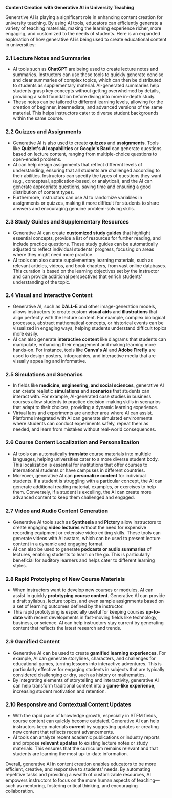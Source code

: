 **Content Creation with Generative AI in University Teaching**

Generative AI is playing a significant role in enhancing content creation for university teaching. By using AI tools, educators can efficiently generate a variety of teaching materials, making the learning experience richer, more engaging, and customized to the needs of students. Here is an expanded exploration of how generative AI is being used to create educational content in universities:

### 2.1 **Lecture Notes and Summaries**

- AI tools such as **ChatGPT** are being used to create lecture notes and summaries. Instructors can use these tools to quickly generate concise and clear summaries of complex topics, which can then be distributed to students as supplementary material. AI-generated summaries help students grasp key concepts without getting overwhelmed by details, providing a solid foundation before diving into more in-depth study.
- These notes can be tailored to different learning levels, allowing for the creation of beginner, intermediate, and advanced versions of the same material. This helps instructors cater to diverse student backgrounds within the same course.

### 2.2 **Quizzes and Assignments**

- Generative AI is also used to create **quizzes** and **assignments**. Tools like **Quizlet's AI capabilities** or **Google's Bard** can generate questions based on lecture content, ranging from multiple-choice questions to open-ended problems.
- AI can help design assignments that reflect different levels of understanding, ensuring that all students are challenged according to their abilities. Instructors can specify the types of questions they want (e.g., conceptual, application-based, or analytical), and the AI can generate appropriate questions, saving time and ensuring a good distribution of content types.
- Furthermore, instructors can use AI to randomize variables in assignments or quizzes, making it more difficult for students to share answers and encouraging genuine problem-solving skills.

### 2.3 **Study Guides and Supplementary Resources**

- Generative AI can create **customized study guides** that highlight essential concepts, provide a list of resources for further reading, and include practice questions. These study guides can be automatically adjusted to reflect individual students' progress, focusing on areas where they might need more practice.
- AI tools can also curate supplementary learning materials, such as relevant articles, videos, and book chapters, from vast online databases. This curation is based on the learning objectives set by the instructor and can provide additional perspectives that enrich students' understanding of the topic.

### 2.4 **Visual and Interactive Content**

- Generative AI, such as **DALL-E** and other image-generation models, allows instructors to create custom **visual aids** and **illustrations** that align perfectly with the lecture content. For example, complex biological processes, abstract mathematical concepts, or historical events can be visualized in engaging ways, helping students understand difficult topics more easily.
- AI can also generate **interactive content** like diagrams that students can manipulate, enhancing their engagement and making learning more hands-on. For instance, tools like **Canva's AI** and **Adobe Firefly** are used to design posters, infographics, and interactive media that are visually appealing and informative.

### 2.5 **Simulations and Scenarios**

- In fields like **medicine, engineering, and social sciences**, generative AI can create realistic **simulations** and **scenarios** that students can interact with. For example, AI-generated case studies in business courses allow students to practice decision-making skills in scenarios that adapt to their choices, providing a dynamic learning experience.
- Virtual labs and experiments are another area where AI can assist. Platforms integrated with AI can generate simulated environments where students can conduct experiments safely, repeat them as needed, and learn from mistakes without real-world consequences.

### 2.6 **Course Content Localization and Personalization**

- AI tools can automatically **translate** course materials into multiple languages, helping universities cater to a more diverse student body. This localization is essential for institutions that offer courses to international students or have campuses in different countries.
- Moreover, generative AI can **personalize content** for individual students. If a student is struggling with a particular concept, the AI can generate additional reading material, examples, or exercises to help them. Conversely, if a student is excelling, the AI can create more advanced content to keep them challenged and engaged.

### 2.7 **Video and Audio Content Generation**

- Generative AI tools such as **Synthesia** and **Pictory** allow instructors to create engaging **video lectures** without the need for expensive recording equipment or extensive video editing skills. These tools can generate videos with AI avatars, which can be used to present lecture content in a dynamic and engaging format.
- AI can also be used to generate **podcasts or audio summaries** of lectures, enabling students to learn on the go. This is particularly beneficial for auditory learners and helps cater to different learning styles.

### 2.8 **Rapid Prototyping of New Course Materials**

- When instructors want to develop new courses or modules, AI can assist in quickly **prototyping course content**. Generative AI can provide a draft syllabus, lecture topics, and even sample assignments based on a set of learning outcomes defined by the instructor.
- This rapid prototyping is especially useful for keeping courses **up-to-date** with recent developments in fast-moving fields like technology, business, or science. AI can help instructors stay current by generating content that reflects the latest research and trends.

### 2.9 **Gamified Content**

- Generative AI can be used to create **gamified learning experiences**. For example, AI can generate storylines, characters, and challenges for educational games, turning lessons into interactive adventures. This is particularly effective for engaging students in subjects that are typically considered challenging or dry, such as history or mathematics.
- By integrating elements of storytelling and interactivity, generative AI can help transform traditional content into a **game-like experience**, increasing student motivation and retention.

### 2.10 **Responsive and Contextual Content Updates**

- With the rapid pace of knowledge growth, especially in STEM fields, course content can quickly become outdated. Generative AI can help instructors keep materials **current** by suggesting updates or creating new content that reflects recent advancements.
- AI tools can analyze recent academic publications or industry reports and propose **relevant updates** to existing lecture notes or study materials. This ensures that the curriculum remains relevant and that students are learning the most up-to-date information.

Overall, generative AI in content creation enables educators to be more efficient, creative, and responsive to students' needs. By automating repetitive tasks and providing a wealth of customizable resources, AI empowers instructors to focus on the more human aspects of teaching—such as mentoring, fostering critical thinking, and encouraging collaboration.

